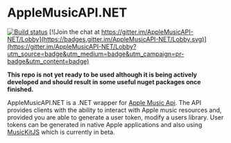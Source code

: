 # AppleMusicAPI.NET

[![Build status](https://ci.appveyor.com/api/projects/status/jviar4g4swch3gej?svg=true)](https://ci.appveyor.com/project/MattPress/applemusicapi-net) [![Join the chat at https://gitter.im/AppleMusicAPI-NET/Lobby](https://badges.gitter.im/AppleMusicAPI-NET/Lobby.svg)](https://gitter.im/AppleMusicAPI-NET/Lobby?utm_source=badge&utm_medium=badge&utm_campaign=pr-badge&utm_content=badge)


**This repo is not yet ready to be used although it is being actively developed and should result in some useful nuget packages once finished.**

AppleMusicAPI.NET is a .NET wrapper for [Apple Music Api](https://developer.apple.com/documentation/applemusicapi). The API provides clients with the ability to interact with Apple music resources and, provided you are able to generate a user token, modify a users library. User tokens can be generated in native Apple applications and also using [MusicKitJS](https://developer.apple.com/documentation/musickitjs) which is currently in beta.
